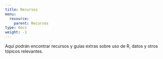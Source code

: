 ```yaml
---
title: Recursos
menu:
  resource:
    parent: Recursos
type: docs
weight: -1
---
```



Aquí podrán encontrar recursos y guías extras sobre uso de R, datos y otros tópicos relevantes. 
